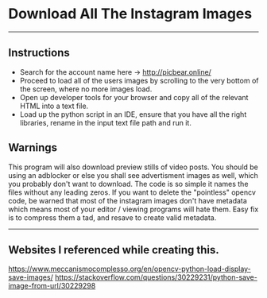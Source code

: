 # Download All The Instagram Images

---
## Instructions
* Search for the account name here -> http://picbear.online/
* Proceed to load all of the users images by scrolling to the very bottom of the screen, where no more images load. 
* Open up developer tools for your browser and copy all of the relevant HTML into a text file. 
* Load up the python script in an IDE, ensure that you have all the right libraries, rename in the input text file path and run it. 

## Warnings
This program will also download preview stills of video posts.
You should be using an adblocker or else you shall see advertisment images as well, which you probably don't want to download.
The code is so simple it names the files without any leading zeros.
If you want to delete the "pointless" opencv code, be warned that most of the instagram images don't have metadata which means most of your editor / viewing programs will hate them. Easy fix is to compress them a tad, and resave to create valid metadata.

---
## Websites I referenced while creating this.

https://www.meccanismocomplesso.org/en/opencv-python-load-display-save-images/
https://stackoverflow.com/questions/30229231/python-save-image-from-url/30229298 
